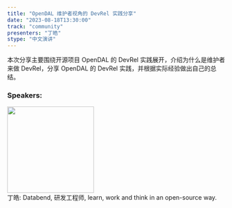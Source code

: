 ```yaml
---
title: "OpenDAL 维护者视角的 DevRel 实践分享"
date: "2023-08-18T13:30:00" 
track: "community"
presenters: "丁皓"
stype: "中文演讲"
---
```

本次分享主要围绕开源项目 OpenDAL 的 DevRel 实践展开，介绍为什么是维护者来做 DevRel，分享 OpenDAL 的 DevRel 实践，并根据实际经验做出自己的总结。
 ### Speakers: 
 <img src="https://img.bagevent.com/resource/20230419/1441350830.jpg" width="200" /><br>丁皓: Databend, 研发工程师, learn, work and think in an open-source way.
 <br><br>